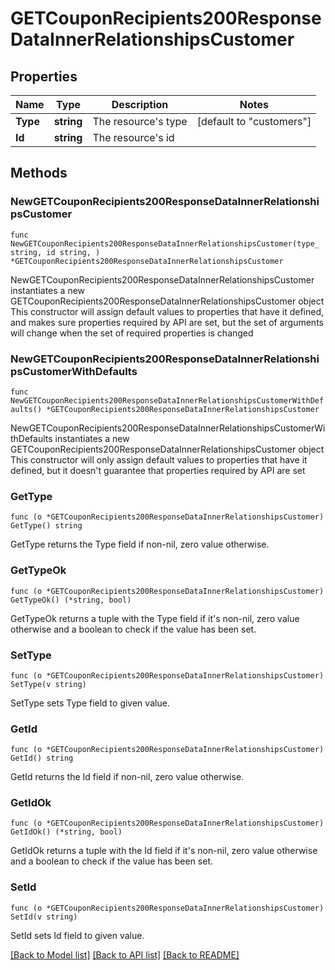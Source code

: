 # GETCouponRecipients200ResponseDataInnerRelationshipsCustomer

## Properties

Name | Type | Description | Notes
------------ | ------------- | ------------- | -------------
**Type** | **string** | The resource&#39;s type | [default to "customers"]
**Id** | **string** | The resource&#39;s id | 

## Methods

### NewGETCouponRecipients200ResponseDataInnerRelationshipsCustomer

`func NewGETCouponRecipients200ResponseDataInnerRelationshipsCustomer(type_ string, id string, ) *GETCouponRecipients200ResponseDataInnerRelationshipsCustomer`

NewGETCouponRecipients200ResponseDataInnerRelationshipsCustomer instantiates a new GETCouponRecipients200ResponseDataInnerRelationshipsCustomer object
This constructor will assign default values to properties that have it defined,
and makes sure properties required by API are set, but the set of arguments
will change when the set of required properties is changed

### NewGETCouponRecipients200ResponseDataInnerRelationshipsCustomerWithDefaults

`func NewGETCouponRecipients200ResponseDataInnerRelationshipsCustomerWithDefaults() *GETCouponRecipients200ResponseDataInnerRelationshipsCustomer`

NewGETCouponRecipients200ResponseDataInnerRelationshipsCustomerWithDefaults instantiates a new GETCouponRecipients200ResponseDataInnerRelationshipsCustomer object
This constructor will only assign default values to properties that have it defined,
but it doesn't guarantee that properties required by API are set

### GetType

`func (o *GETCouponRecipients200ResponseDataInnerRelationshipsCustomer) GetType() string`

GetType returns the Type field if non-nil, zero value otherwise.

### GetTypeOk

`func (o *GETCouponRecipients200ResponseDataInnerRelationshipsCustomer) GetTypeOk() (*string, bool)`

GetTypeOk returns a tuple with the Type field if it's non-nil, zero value otherwise
and a boolean to check if the value has been set.

### SetType

`func (o *GETCouponRecipients200ResponseDataInnerRelationshipsCustomer) SetType(v string)`

SetType sets Type field to given value.


### GetId

`func (o *GETCouponRecipients200ResponseDataInnerRelationshipsCustomer) GetId() string`

GetId returns the Id field if non-nil, zero value otherwise.

### GetIdOk

`func (o *GETCouponRecipients200ResponseDataInnerRelationshipsCustomer) GetIdOk() (*string, bool)`

GetIdOk returns a tuple with the Id field if it's non-nil, zero value otherwise
and a boolean to check if the value has been set.

### SetId

`func (o *GETCouponRecipients200ResponseDataInnerRelationshipsCustomer) SetId(v string)`

SetId sets Id field to given value.



[[Back to Model list]](../README.md#documentation-for-models) [[Back to API list]](../README.md#documentation-for-api-endpoints) [[Back to README]](../README.md)


